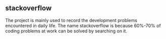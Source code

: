 ## stackoverflow

The project is mainly used to record the development problems encountered in daily life. The name stackoverflow is because 60%-70% of coding problems at work can be solved by searching on it.
